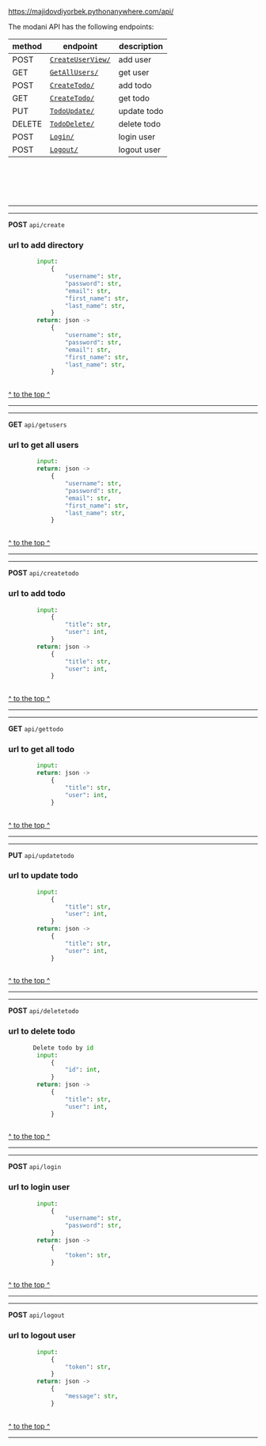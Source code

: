 <https://majidovdiyorbek.pythonanywhere.com/api/>

The modani API has the following endpoints:

|method   |endpoint   |description   |
|---|---|---|
|POST   |<a href = "#create">`CreateUserView/`</a>|add user        |
|GET   |<a href = "#getusers">`GetAllUsers/`</a>|get user        |
|POST   |<a href = "#createtodo`">`CreateTodo/`</a>|add todo        |
|GET   |<a href = "#createtodo">`CreateTodo/`</a>|get todo        |
|PUT   |<a href = "#updatetodo">`TodoUpdate/`</a>|update todo     |
|DELETE |<a href = "#deletetodo">`TodoDelete/`</a>|delete todo     |
|POST   |<a href = "#login">`Login/`</a>|login user       |
|POST   |<a href = "#logout">`Logout/`</a>|logout user      |

<br><br><br><br>
<hr>

<hr>
<div id="create"> 

**POST** ```api/create```
### url to add directory
```python
        input:
            {
                "username": str, 
                "password": str,
                "email": str,
                "first_name": str,
                "last_name": str,
            }
        return: json ->
            {
                "username": str, 
                "password": str,
                "email": str,
                "first_name": str,
                "last_name": str,
            }
        
```
<a href = "#base">^ to the top ^</a> 
</div>
<hr>

<hr>
<div id="getusers">

**GET** ```api/getusers```

### url to get all users
```python
        input:
        return: json ->
            {
                "username": str, 
                "password": str,
                "email": str,
                "first_name": str,
                "last_name": str,
            }
        
```
<a href = "#base">^ to the top ^</a>
</div>
<hr>

<hr>

<div id="createtodo">

**POST** ```api/createtodo```

### url to add todo
```python
        input:
            {
                "title": str,
                "user": int,
            }
        return: json ->
            {
                "title": str,
                "user": int,
            }
        
```

<a href = "#base">^ to the top ^</a>

</div>

<hr>

<hr>

<div id="gettodo">

**GET** ```api/gettodo```

### url to get all todo
```python
        input:
        return: json ->
            {
                "title": str,
                "user": int,
            }
        
```


<a href = "#base">^ to the top ^</a>

</div>

<hr>

<hr>

<div id="updatetodo">

**PUT** ```api/updatetodo```

### url to update todo
```python
        input:
            {
                "title": str,
                "user": int,
            }
        return: json ->
            {
                "title": str,
                "user": int,
            }
        
```

<a href = "#base">^ to the top ^</a>

</div>

<hr>

<hr>

<div id="deletetodo">

**POST** ```api/deletetodo```

### url to delete todo
```python
       Delete todo by id
        input:
            {
                "id": int,
            }
        return: json ->
            {
                "title": str,
                "user": int,
            }
        
```

<a href = "#base">^ to the top ^</a>

</div>

<hr>

<hr>

<div id="login">

**POST** ```api/login```

### url to login user
```python
        input:
            {
                "username": str,
                "password": str,
            }
        return: json ->
            {
                "token": str,
            }
        
```

<a href = "#base">^ to the top ^</a>

</div>

<hr>

<hr>

<div id="logout">

**POST** ```api/logout```

### url to logout user
```python
        input:
            {
                "token": str,
            }
        return: json ->
            {
                "message": str,
            }
        
```

<a href = "#base">^ to the top ^</a>

</div>

<hr>





